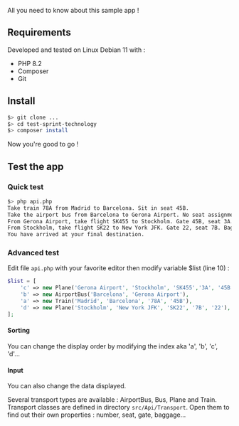 All you need to know about this sample app !

## Requirements
Developed and tested on Linux Debian 11 with :
- PHP 8.2<br />
- Composer
- Git

## Install
```bash
$> git clone ...
$> cd test-sprint-technology
$> composer install
```
Now you're good to go !

## Test the app

### Quick test
 ```bash
 $> php api.php
Take train 78A from Madrid to Barcelona. Sit in seat 45B.
Take the airport bus from Barcelona to Gerona Airport. No seat assignment.
From Gerona Airport, take flight SK455 to Stockholm. Gate 45B, seat 3A. Baggage drop at ticket counter 344.
From Stockholm, take flight SK22 to New York JFK. Gate 22, seat 7B. Baggage will we automatically transferred from your last leg.
You have arrived at your final destination.
```

### Advanced test
Edit file `api.php` with your favorite editor then modify variable $list (line 10) : 
```php
$list = [
    'c' => new Plane('Gerona Airport', 'Stockholm', 'SK455','3A', '45B', '344'),
    'b' => new AirportBus('Barcelona', 'Gerona Airport'),
    'a' => new Train('Madrid', 'Barcelona', '78A', '45B'),
    'd' => new Plane('Stockholm', 'New York JFK', 'SK22', '7B', '22'),
];
```

#### Sorting
You can change the display order by modifying the index aka 'a', 'b', 'c', 'd'... 

#### Input
You can also change the data displayed.

Several transport types are available : AirportBus, Bus, Plane and Train.
Transport classes are defined in directory `src/Api/Transport`. Open them to find out their own properties : number, seat, gate, baggage...
